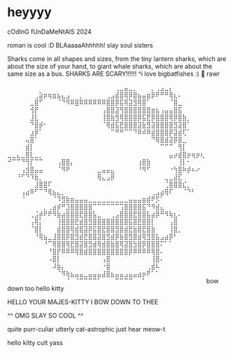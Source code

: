 # heyyyy 
cOdInG fUnDaMeNtAlS 2024

roman is cool
:D
BLAaaaaAhhhhh!
slay soul sisters

Sharks come in all shapes and sizes, from the tiny lantern sharks, which are about the size of your hand, to giant whale sharks, which are about the same size as a bus.
SHARKS ARE SCARY!!!!!!
^i love bigbatfishes
:)
🦈 rawr

⠀⠀⠀⠀⠀⠀⠀⠀⠀⠀⠀⠀⠀⠀⠀⠀⠀⠀⠀⠀⠀⠀⠀⠀⢀⣀⣤⣀⡀⠀⠀⠀⡀⢀⣠⣀⡄⠀⠀⠀⠀⠀⠀⠀
⠀⠀⠀⠀⠀⠀⢀⣵⡶⢶⣶⣦⣄⣠⠀⠀⡀⠀⠀⠀⠀⠀⢀⣠⣾⣿⢿⡿⣿⣦⣤⣶⡿⠟⠛⠛⢿⣆⠄⠀⠀⠀⠀⠀
⠀⠀⠀⠀⠀⣀⣿⠋⠀⠀⠀⠈⠙⠻⠿⣿⠿⠿⠿⠿⠿⠿⣿⣿⡿⣯⢿⣽⣻⢿⣿⠁⠀⠀⠀⠀⠈⣿⣀⠀⠀⠀⠀⠀
⠀⠀⠀⠀⠀⢺⡟⠀⠀⠀⠀⠀⠀⠀⠀⠀⠀⠀⠀⠀⠀⢠⣿⣿⣽⢻⣿⣿⣿⣿⣿⣿⣶⣦⢠⣤⣤⣿⣯⠀⠀⠀⠀⠀
⠀⠀⠀⠀⠀⣸⣇⠀⠀⠀⠀⠀⠀⠀⠀⠀⠀⠀⠀⠀⠀⢸⣿⣷⣻⢿⣿⣿⣿⡿⣯⣟⡿⣿⣿⣿⢿⡿⣿⣷⡀⠀⠀⠀
⠀⠀⠀⠀⠀⠙⣿⡾⠂⠀⠀⠀⠀⠀⠀⠀⠀⠀⠀⠀⠀⠈⢿⣾⣯⣟⣿⣿⣿⣽⣷⣻⣽⣿⣿⣿⣿⣻⣽⣿⠁⠀⠀⠀
⠀⠀⠀⠀⠀⣰⡿⠁⠀⠀⠀⠀⠀⠀⠀⠀⠀⠀⠀⠀⠀⠀⠀⠉⠛⠛⠉⠉⠙⠿⠾⠿⣾⣿⣿⣿⡿⣽⣾⢏⠁⠀⠀⠀
⠀⠀⠀⠀⢤⣿⠁⠀⠀⠀⠀⠀⠀⠀⠀⠀⠀⠀⠀⠀⠀⠀⠀⠀⠀⠀⠀⠀⠀⠀⠀⠀⠙⢿⣿⣾⣽⡿⣿⣀⠀⠀⠀⠀
⠀⠀⠀⠀⣾⡇⠀⠀⠀⠀⠀⠀⠀⠀⠀⠀⠀⠀⠀⠀⠀⠀⠀⠀⠀⠀⠀⠀⠀⠀⠀⠀⠀⠀⠉⠉⠉⠀⢻⡇⠀⠀⠀⠀
⣀⣀⣄⣀⣿⣇⣀⡀⠀⠀⠀⠀⠀⠀⠀⠀⠀⠀⠀⠀⠀⠀⠀⠀⠀⠀⠀⠀⠀⠀⠀⠀⠀⠀⠀⠀⣤⡴⣾⣿⡶⢶⡶⢆
⠚⠉⠉⠙⢻⡏⠉⠉⠀⠀⠀⢠⣿⣿⡄⠀⠀⠀⠀⠀⠀⠀⠀⠀⠀⠀⠀⠀⠀⢰⣿⣷⠀⠀⠀⠀⠀⠀⢸⡇⠂⠀⠀⠀
⠀⠀⠀⢠⣺⣿⣤⣤⠀⠀⠀⠈⠻⠟⠀⠀⠀⠀⠀⠀⣀⣤⣤⣄⠀⠀⠀⠀⠀⠘⠻⠋⠀⠀⠀⠀⠐⢳⣿⠷⡾⠦⠔⠀
⠀⠀⠘⠋⠙⠹⣷⡀⠀⠀⠀⠀⠀⠀⠀⠀⠀⠀⠀⠀⢿⣄⣠⡿⠀⠀⠀⠀⠀⠀⠀⠀⠀⠀⠀⣀⣀⣼⣏⠀⠀⠀⠀⠀
⠀⠀⠀⠀⠀⠀⣸⣿⣿⠏⠀⠀⠀⠀⠀⠀⠀⠀⠀⠀⠀⠀⠀⠀⠀⠀⠀⠀⠀⠀⠀⠀⠀⠀⠀⢈⣿⣿⣿⣎⡀⠀⠀⠀
⠀⠀⠀⢠⣴⠿⠋⠉⠙⢿⣦⣄⡀⠀⠀⠀⠀⠀⠀⠀⠀⠀⠀⠀⠀⠀⠀⠀⠀⠀⠀⠀⢀⣠⣴⢿⠏⠀⠀⠈⠙⠃⠀⠀
⠀⠀⠀⠈⠀⠀⠀⠀⠀⠀⠈⠹⣻⣷⣶⣤⣤⣤⣀⣀⣀⣀⣀⣀⣀⣀⣀⣤⣤⣤⣶⣾⠟⡫⠁⠀⠀⠀⠀⠀⠀⠀⠀⠀
⠀⠀⠀⠀⠀⠀⠀⠀⡀⢀⣴⡾⠛⣹⣿⣿⣿⣿⣿⠉⠉⠉⠉⠉⠉⢩⣿⣿⣿⣿⣯⠙⠻⣾⣄⠀⠀⠀⠀⠀⠀⠀⠀⠀
⠀⠀⠀⠀⠀⢀⣨⡾⠟⠟⠻⣷⣴⣿⣿⣿⣟⣿⣿⣧⣀⠀⠀⢀⣠⣿⣿⣿⣟⣿⣿⣧⣴⡿⠛⠻⢷⣆⠄⠀⠀⠀⠀⠀
⠀⠀⠀⠀⠀⢠⢿⡅⠀⠀⠀⢸⣿⣿⣿⣟⣾⣿⣻⣿⣿⣿⣿⣿⣿⣿⣿⣯⣿⣟⣿⣿⡇⠀⠀⠀⢠⣿⠀⠀⠀⠀⠀⠀
⠀⠀⠀⠀⠀⠈⣿⡇⠀⠀⠀⣾⣿⣿⢿⣾⣿⣽⡿⣯⣿⣟⣿⣿⣻⣿⣾⣟⣷⣿⣟⣿⣷⠀⠀⠀⢸⣿⡀⠀⠀⠀⠀⠀
⠀⠀⠀⠀⠀⠀⠘⢿⣦⣀⣸⣿⣿⡿⣿⣻⣾⣟⣿⣿⣽⣿⣻⣾⡿⣷⣿⣻⣿⣾⢿⣻⣿⣧⣠⣴⡿⠃⠀⠀⠀⠀⠀⠀
⠀⠀⠀⠀⠀⠀⠀⠀⠘⠉⢿⣿⣿⢿⣟⣿⣽⣿⣻⣾⢿⣾⣿⣷⣿⢿⣽⣿⣳⣿⡿⣿⣿⣿⠍⠁⠁⠀⠀⠀⠀⠀⠀⠀
⠀⠀⠀⠀⠀⠀⠀⠀⠀⠘⣿⡟⠿⠿⠿⢿⣿⣾⣿⣿⣿⣿⣿⣿⣿⣿⣿⡿⠿⠿⠿⠿⢿⣿⠄⠀⠀⠀⠀⠀⠀⠀⠀⠀
⠀⠀⠀⠀⠀⠀⠀⠀⠀⠠⣿⡇⠀⠀⠀⠀⠀⠀⠀⠀⠀⢠⣿⠀⠀⠀⠀⠀⠀⠀⠀⠀⢸⣿⠄⠀⠀⠀⠀⠀⠀⠀⠀⠀
⠀⠀⠀⠀⠀⠀⠀⠀⠀⠀⠼⣷⡄⠀⠀⠀⠀⠀⠀⠀⠀⠐⣿⠀⠀⠀⠀⠀⠀⠀⠀⢀⣾⠧⠀⠀⠀⠀⠀⠀⠀⠀⠀⠀
⠀⠀⠀⠀⠀⠀⠀⠀⠀⠀⠀⠈⠻⢷⣦⣤⣤⣀⣤⣤⣤⣼⣿⣦⣤⣤⣠⣤⣤⣴⡶⠟⠁⠁⠀⠀⠀⠀⠀⠀⠀⠀⠀⠀
⠀⠀⠀⠀⠀⠀⠀⠀⠀⠀⠀⠀⠀⠈⠀⠈⠉⠉⠉⠉⠁⠀⠀⠀⠉⠉⠉⠉⠀⠀⠁⠀⠀⠀⠀⠀⠀⠀⠀⠀⠀⠀⠀⠀
bow down too hello kitty 

HELLO YOUR MAJES-KITTY I BOW DOWN TO THEE

^^ OMG SLAY SO COOL ^^

quite purr-culiar
utterly cat-astrophic
just hear meow-t

hello kitty cult yass
